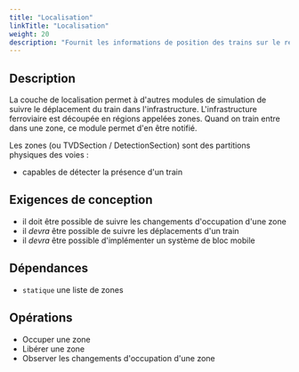 ```yaml
---
title: "Localisation"
linkTitle: "Localisation"
weight: 20
description: "Fournit les informations de position des trains sur le réseau"
---
```


## Description

La couche de localisation permet à d'autres modules de simulation de suivre le déplacement du train dans l'infrastructure.
L'infrastructure ferroviaire est découpée en régions appelées zones. Quand on train entre dans une zone, ce module permet d'en être notifié.

Les zones (ou TVDSection / DetectionSection) sont des partitions physiques des voies :

- capables de détecter la présence d'un train

## Exigences de conception

- il doit être possible de suivre les changements d'occupation d'une zone
- il _devra_ être possible de suivre les déplacements d'un train
- il _devra_ être possible d'implémenter un système de bloc mobile

## Dépendances

- `statique` une liste de zones

## Opérations

- Occuper une zone
- Libérer une zone
- Observer les changements d'occupation d'une zone
